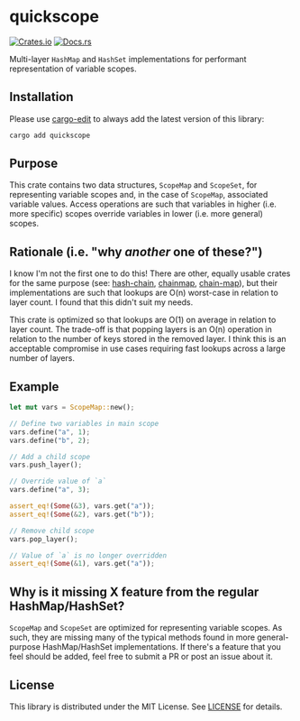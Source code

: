 # quickscope

[![Crates.io](https://img.shields.io/crates/v/quickscope)](https://crates.io/crates/quickscope)
[![Docs.rs](https://docs.rs/quickscope/badge.svg)](https://docs.rs/quickscope)

Multi-layer `HashMap` and `HashSet` implementations for performant representation of variable scopes.

## Installation

Please use [cargo-edit](https://crates.io/crates/cargo-edit) to always add the latest version of this library:

```cmd
cargo add quickscope
```

## Purpose

This crate contains two data structures, `ScopeMap` and `ScopeSet`, for representing variable scopes and, in the case of `ScopeMap`, associated variable values. Access operations are such that variables in higher (i.e. more specific) scopes override variables in lower (i.e. more general) scopes.

## Rationale (i.e. "why _another_ one of these?")

I know I'm not the first one to do this! There are other, equally usable crates for the same purpose (see: [hash-chain](https://crates.io/crates/hash-chain), [chainmap](https://crates.io/crates/chainmap), [chain-map](https://crates.io/crates/chain-map)), but their implementations are such that lookups are O(n) worst-case in relation to layer count. I found that this didn't suit my needs.

This crate is optimized so that lookups are O(1) on average in relation to layer count. The trade-off is that popping layers is an O(n) operation in relation to the number of keys stored in the removed layer. I think this is an acceptable compromise in use cases requiring fast lookups across a large number of layers.

## Example

```rust
let mut vars = ScopeMap::new();

// Define two variables in main scope
vars.define("a", 1);
vars.define("b", 2);

// Add a child scope
vars.push_layer();

// Override value of `a`
vars.define("a", 3);

assert_eq!(Some(&3), vars.get("a"));
assert_eq!(Some(&2), vars.get("b"));

// Remove child scope
vars.pop_layer();

// Value of `a` is no longer overridden
assert_eq!(Some(&1), vars.get("a"));
```

## Why is it missing X feature from the regular HashMap/HashSet?

`ScopeMap` and `ScopeSet` are optimized for representing variable scopes. As such, they are missing many of the typical methods found in more general-purpose HashMap/HashSet implementations. If there's a feature that you feel should be added, feel free to submit a PR or post an issue about it.

## License

This library is distributed under the MIT License. See [LICENSE](./LICENSE) for details.
